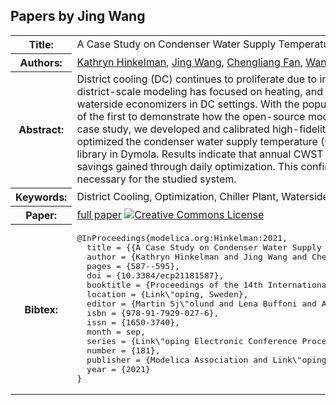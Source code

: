 ## Papers by Jing Wang
<table><tr><th>Title:</th>
<td>A Case Study on Condenser Water Supply Temperature Optimization with a District Cooling Plant</td>
</tr>
<tr><th>Authors:</th>
<td>
<a href="/proceedings/authors/KathrynHinkelman">Kathryn Hinkelman</a>, <a href="/proceedings/authors/JingWang">Jing Wang</a>, <a href="/proceedings/authors/ChengliangFan">Chengliang Fan</a>, <a href="/proceedings/authors/WangdaZuo">Wangda Zuo</a>, <a href="/proceedings/authors/AntoineGautier">Antoine Gautier</a>, <a href="/proceedings/authors/MichaelWetter">Michael Wetter</a> and <a href="/proceedings/authors/NicholasLong">Nicholas Long</a></td>
</tr>
<tr><th>Abstract:</th>
<td>District cooling (DC) continues to proliferate due to increasing global cooling demands and economies of scale benefits; however, most district-scale modeling has focused on heating, and to the best of our knowledge, researchers have yet to model cooling plants featuring waterside economizers in DC settings. With the popular Modelica Buildings library expanding its capabilities to district scale, this study is one of the first to demonstrate how the open-source models can be used for detailed energy and control analysis of a DC plant. For a real-world case study, we developed and calibrated high-fidelity models for a DC system central plant at a college campus in Colorado, USA, and we optimized the condenser water supply temperature (CWST) setpoint for a DC plant across multiple time horizons using the Optimization library in Dymola. Results indicate that annual CWST optimization saves 4.7% annual plant energy, with less than 1% of additional energy savings gained through daily optimization. This confirms previous studies&#x27; findings that high frequency CWST optimizations are not necessary for the studied system.</td></tr>
<tr><th>Keywords:</th>
<td>District Cooling, Optimization, Chiller Plant, Waterside Economizer, Modelica Buildings Library</td></tr>
<tr><th>Paper:</th>
<td><a href="https://doi.org/10.3384/ecp21181587">full paper</a> <a rel="license" href="http://creativecommons.org/licenses/by/4.0/"><img alt="Creative Commons License" style="border-width:0" src="https://i.creativecommons.org/l/by/4.0/80x15.png" /></a></td>
</tr>
<tr><th>Bibtex:</th>
<td><pre>
@InProceedings{modelica.org:Hinkelman:2021,
  title = {{A Case Study on Condenser Water Supply Temperature Optimization with a District Cooling Plant}},
  author = {Kathryn Hinkelman and Jing Wang and Chengliang Fan and Wangda Zuo and Antoine Gautier and Michael Wetter and Nicholas Long},
  pages = {587--595},
  doi = {10.3384/ecp21181587},
  booktitle = {Proceedings of the 14th International Modelica Conference},
  location = {Link\&quot;oping, Sweden},
  editor = {Martin Sj\&quot;olund and Lena Buffoni and Adrian Pop and Lennart Ochel},
  isbn = {978-91-7929-027-6},
  issn = {1650-3740},
  month = sep,
  series = {Link\&quot;oping Electronic Conference Proceedings},
  number = {181},
  publisher = {Modelica Association and Link\&quot;oping University Electronic Press},
  year = {2021}
}
</pre></td></tr>
</table><br>
